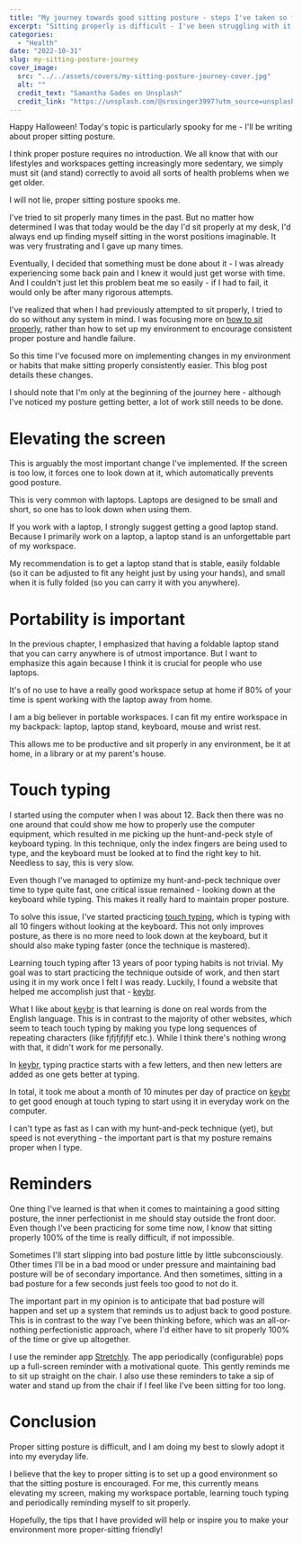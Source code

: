 ```yaml
---
title: "My journey towards good sitting posture - steps I've taken so far"
excerpt: "Sitting properly is difficult - I've been struggling with it for most of my life. This blog post describes steps I've taken so far to improve my sitting posture."
categories:
  - "Health"
date: "2022-10-31"
slug: my-sitting-posture-journey
cover_image:
  src: "../../assets/covers/my-sitting-posture-journey-cover.jpg"
  alt: ""
  credit_text: "Samantha Gades on Unsplash"
  credit_link: "https://unsplash.com/@srosinger3997?utm_source=unsplash&utm_medium=referral&utm_content=creditCopyText"
---
```


Happy Halloween! Today's topic is particularly spooky for me - I'll be writing about proper sitting posture.

I think proper posture requires no introduction. We all know that with our lifestyles and workspaces getting increasingly more sedentary, we simply must sit (and stand) correctly to avoid all sorts of health problems when we get older.

I will not lie, proper sitting posture spooks me.

I've tried to sit properly many times in the past. But no matter how determined I was that today would be the day I'd sit properly at my desk, I'd always end up finding myself sitting in the worst positions imaginable. It was very frustrating and I gave up many times.

Eventually, I decided that something must be done about it - I was already experiencing some back pain and I knew it would just get worse with time. And I couldn't just let this problem beat me so easily - if I had to fail, it would only be after many rigorous attempts.

I've realized that when I had previously attempted to sit properly, I tried to do so without any system in mind. I was focusing more on [how to sit properly](https://my.clevelandclinic.org/health/articles/4485-back-health-and-posture), rather than how to set up my environment to encourage consistent proper posture and handle failure.

So this time I've focused more on implementing changes in my environment or habits that make sitting properly consistently easier. This blog post details these changes.

I should note that I'm only at the beginning of the journey here - although I've noticed my posture getting better, a lot of work still needs to be done.

# Elevating the screen

This is arguably the most important change I've implemented. If the screen is too low, it forces one to look down at it, which automatically prevents good posture.

This is very common with laptops. Laptops are designed to be small and short, so one has to look down when using them.

If you work with a laptop, I strongly suggest getting a good laptop stand. Because I primarily work on a laptop, a laptop stand is an unforgettable part of my workspace.

My recommendation is to get a laptop stand that is stable, easily foldable (so it can be adjusted to fit any height just by using your hands), and small when it is fully folded (so you can carry it with you anywhere).

# Portability is important

In the previous chapter, I emphasized that having a foldable laptop stand that you can carry anywhere is of utmost importance. But I want to emphasize this again because I think it is crucial for people who use laptops.

It's of no use to have a really good workspace setup at home if 80% of your time is spent working with the laptop away from home.

I am a big believer in portable workspaces. I can fit my entire workspace in my backpack: laptop, laptop stand, keyboard, mouse and wrist rest.

This allows me to be productive and sit properly in any environment, be it at home, in a library or at my parent's house.

# Touch typing

I started using the computer when I was about 12. Back then there was no one around that could show me how to properly use the computer equipment, which resulted in me picking up the hunt-and-peck style of keyboard typing. In this technique, only the index fingers are being used to type, and the keyboard must be looked at to find the right key to hit. Needless to say, this is very slow.

Even though I've managed to optimize my hunt-and-peck technique over time to type quite fast, one critical issue remained - looking down at the keyboard while typing. This makes it really hard to maintain proper posture.

To solve this issue, I've started practicing [touch typing](https://en.wikipedia.org/wiki/Touch_typing), which is typing with all 10 fingers without looking at the keyboard. This not only improves posture, as there is no more need to look down at the keyboard, but it should also make typing faster (once the technique is mastered).

Learning touch typing after 13 years of poor typing habits is not trivial. My goal was to start practicing the technique outside of work, and then start using it in my work once I felt I was ready. Luckily, I found a website that helped me accomplish just that - [keybr](https://www.keybr.com/).

What I like about [keybr](https://www.keybr.com/) is that learning is done on real words from the English language. This is in contrast to the majority of other websites, which seem to teach touch typing by making you type long sequences of repeating characters (like fjfjfjfjfjf etc.). While I think there's nothing wrong with that, it didn't work for me personally.

In [keybr](https://www.keybr.com/), typing practice starts with a few letters, and then new letters are added as one gets better at typing.

In total, it took me about a month of 10 minutes per day of practice on [keybr](https://www.keybr.com/) to get good enough at touch typing to start using it in everyday work on the computer.

I can't type as fast as I can with my hunt-and-peck technique (yet), but speed is not everything - the important part is that my posture remains proper when I type.

# Reminders

One thing I've learned is that when it comes to maintaining a good sitting posture, the inner perfectionist in me should stay outside the front door. Even though I've been practicing for some time now, I know that sitting properly 100% of the time is really difficult, if not impossible.

Sometimes I'll start slipping into bad posture little by little subconsciously. Other times I'll be in a bad mood or under pressure and maintaining bad posture will be of secondary importance. And then sometimes, sitting in a bad posture for a few seconds just feels too good to not do it.

The important part in my opinion is to anticipate that bad posture will happen and set up a system that reminds us to adjust back to good posture. This is in contrast to the way I've been thinking before, which was an all-or-nothing perfectionistic approach, where I'd either have to sit properly 100% of the time or give up altogether.

I use the reminder app [Stretchly](https://hovancik.net/stretchly/). The app periodically (configurable) pops up a full-screen reminder with a motivational quote. This gently reminds me to sit up straight on the chair. I also use these reminders to take a sip of water and stand up from the chair if I feel like I've been sitting for too long.

# Conclusion

Proper sitting posture is difficult, and I am doing my best to slowly adopt it into my everyday life.

I believe that the key to proper sitting is to set up a good environment so that the sitting posture is encouraged. For me, this currently means elevating my screen, making my workspace portable, learning touch typing and periodically reminding myself to sit properly.

Hopefully, the tips that I have provided will help or inspire you to make your environment more proper-sitting friendly!
